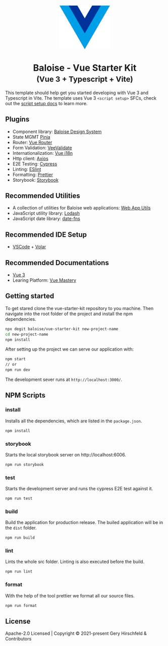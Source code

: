 <p align="center"><img width="160" src="./src/assets/logo.svg" alt="Vue logo"></p>

<h1 align="center">
  Baloise - Vue Starter Kit
  <br />
  <small>(Vue 3 + Typescript + Vite)</small>
</h1>

This template should help get you started developing with Vue 3 and Typescript in Vite. The template uses Vue 3 `<script setup>` SFCs, check out the [script setup docs](https://v3.vuejs.org/api/sfc-script-setup.html#sfc-script-setup) to learn more.

## Plugins

- Component library: [Baloise Design System](https://design.baloise.dev/)
- State MGMT [Pinia](https://pinia.vuejs.org/)
- Router: [Vue Router](https://next.router.vuejs.org/)
- Form Validation: [VeeValidate](https://vee-validate.logaretm.com/v4/)
- Internationalization: [Vue i18n](https://vue-i18n.intlify.dev/)
- Http client: [Axios](https://www.npmjs.com/package/axios)
- E2E Testing: [Cypress](https://www.cypress.io/)
- Linting: [ESlint](https://eslint.org/)
- Formatting: [Prettier](https://prettier.io/)
- Storybook: [Storybook](https://storybook.js.org/)

## Recommended Utilities

- A collection of utilities for Baloise web applications: [Web App Utils](https://www.npmjs.com/package/@baloise/web-app-utils)
- JavaScript utility library: [Lodash](https://lodash.com/)
- JavaScript date library: [date-fns](https://date-fns.org/)

## Recommended IDE Setup

- [VSCode](https://code.visualstudio.com/) + [Volar](https://marketplace.visualstudio.com/items?itemName=johnsoncodehk.volar)

## Recommended Documentations

- [Vue 3](https://v3.vuejs.org/)
- Learing Platform: [Vue Mastery](https://www.vuemastery.com/)

## Getting started

To get stared clone the vue-starter-kit repository to you machine. Then navigate into the root folder of the project and install the npm dependencies.

```bash
npx degit baloise/vue-starter-kit new-project-name
cd new-project-name
npm install
```

After setting up the project we can serve our application with:

```bash
npm start
// or
npm run dev
```

The development sever runs at `http://localhost:3000/`.

## NPM Scripts

### install

Installs all the dependencies, which are listed in the `package.json`.

```bash
npm install
```

### storybook

Starts the local storybook server on http://localhost:6006.

```bash
npm run storybook
```

### test

Starts the development server and runs the cypress E2E test against it.

```bash
npm run test
```

### build

Build the application for production release. The builed application will be in the `dist` folder.

```bash
npm run build
```

### lint

Lints the whole src folder. Linting is also executed before the build.

```bash
npm run lint
```

### format

With the help of the tool prettier we format all our source files.

```bash
npm run format
```

## License

Apache-2.0 Licensed | Copyright © 2021-present Gery Hirschfeld & Contributors
